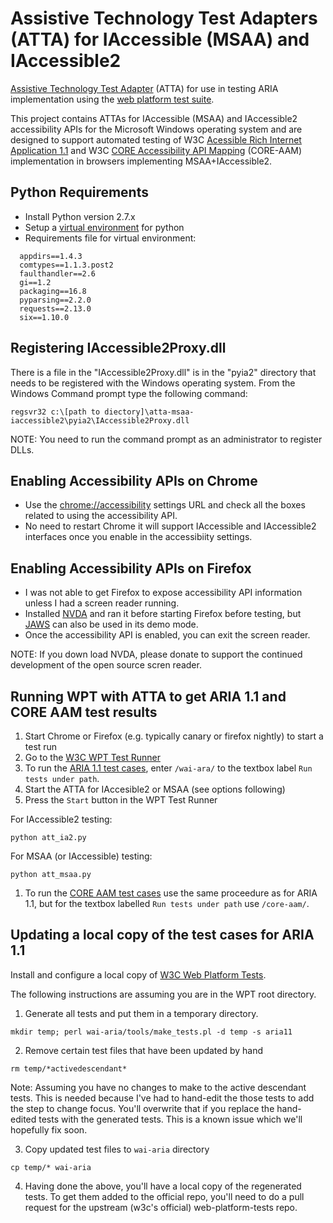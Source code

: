 # Assistive Technology Test Adapters (ATTA) for IAccessible (MSAA) and IAccessible2
[Assistive Technology Test Adapter](https://spec-ops.github.io/atta-api/index.html) (ATTA) for use in testing ARIA implementation using the [web platform test suite](http://w3c-test.org/tools/runner/index.html).

This project contains ATTAs for IAccessible (MSAA) and IAccessible2 accessibility APIs for the Microsoft Windows operating system and are designed to support automated testing of W3C [Acessible Rich Internet Application 1.1](https://www.w3.org/TR/wai-aria-1.1/) and W3C [CORE Accessibility API Mapping](https://www.w3.org/TR/core-aam-1.1/) (CORE-AAM) implementation in browsers implementing MSAA+IAccessible2.   

## Python Requirements

* Install Python version 2.7.x
* Setup a [virtual environment](http://docs.python-guide.org/en/latest/dev/virtualenvs/) for python
* Requirements file for virtual environment:

```
  appdirs==1.4.3
  comtypes==1.1.3.post2
  faulthandler==2.6
  gi==1.2
  packaging==16.8
  pyparsing==2.2.0
  requests==2.13.0
  six==1.10.0
```

## Registering IAccessible2Proxy.dll

There is a file in the "IAccessible2Proxy.dll" is in the "pyia2" directory that needs to be registered with the Windows operating system.
From the Windows Command prompt type the following command:

```
regsvr32 c:\[path to diectory]\atta-msaa-iaccessible2\pyia2\IAccessible2Proxy.dll
```

NOTE: You need to run the command prompt as an administrator to register DLLs.

## Enabling Accessibility APIs on Chrome

* Use the [chrome://accessibility](chrome://accessibility) settings URL and check all the boxes related to using the accessibility API.
* No need to restart Chrome it will support IAccessible and IAccessible2 interfaces once you enable in the accessibiity settings.

## Enabling Accessibility APIs on Firefox

* I was not able to get Firefox to expose accessibility API information unless I had a screen reader running.
* Installed [NVDA](https://www.nvaccess.org/download/) and ran it before starting Firefox before testing, but [JAWS](https://www.freedomscientific.com/Downloads/JAWS) can also be used in its demo mode.  
* Once the accessibility API is enabled, you can exit the screen reader.

NOTE: If you down load NVDA, please donate to support the continued development of the open source scren reader.

## Running WPT with ATTA to get ARIA 1.1 and CORE AAM test results

1. Start Chrome or Firefox (e.g. typically canary or firefox nightly) to start a test run
1. Go to the [W3C WPT Test Runner](http://w3c-test.org/tools/runner/index.html )
1. To run the [ARIA 1.1 test cases](https://www.w3.org/wiki/ARIA_1.1_Testable_Statements), enter  ```/wai-ara/``` to the textbox label ```Run tests under path```.
1. Start the ATTA for IAccesible2 or MSAA (see options following)
1. Press the ```Start``` button in the WPT Test Runner

For IAccessible2 testing:

```
python att_ia2.py
```

For MSAA (or IAccessible) testing:

```
python att_msaa.py
```
1. To run the [CORE AAM test cases](https://www.w3.org/wiki/Core_AAM_1.1_Testable_Statements) use the same proceedure as for ARIA 1.1, but for the textbox labelled ```Run tests under path``` use ```/core-aam/```.


## Updating a local copy of the test cases for ARIA 1.1

Install and configure a local copy of [W3C Web Platform Tests](https://github.com/w3c/web-platform-tests).

The following instructions are assuming you are in the WPT root directory.

1. Generate all tests and put them in a temporary directory.

```
mkdir temp; perl wai-aria/tools/make_tests.pl -d temp -s aria11
```   

2. Remove certain test files that have been updated by hand

```
rm temp/*activedescendant*
```

Note: Assuming you have no changes to make to the active descendant tests.
   This is needed because I've had to hand-edit the those tests to add
   the step to change focus. You'll overwrite that if you replace the
   hand-edited tests with the generated tests. This is a known issue
   which we'll hopefully fix soon.

3. Copy updated test files to ```wai-aria``` directory 

```
cp temp/* wai-aria
```

4. Having done the above, you'll have a local copy of the regenerated tests. To get them added to the official repo, you'll need to do a pull request for the upstream (w3c's official) web-platform-tests repo.



